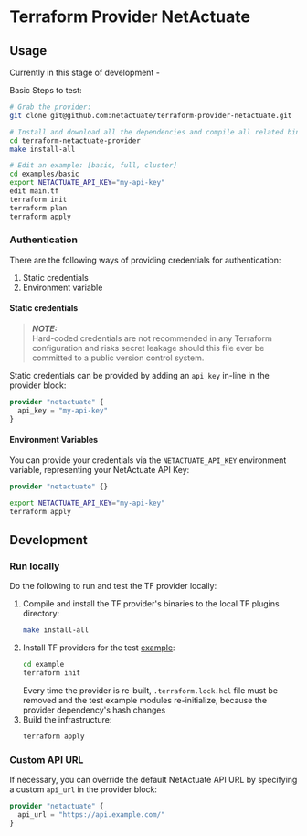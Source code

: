 # Terraform Provider NetActuate

## Usage
Currently in this stage of development -

Basic Steps to test:
```bash
# Grab the provider:
git clone git@github.com:netactuate/terraform-provider-netactuate.git

# Install and download all the dependencies and compile all related binaries
cd terraform-netactuate-provider
make install-all

# Edit an example: [basic, full, cluster]
cd examples/basic
export NETACTUATE_API_KEY="my-api-key"
edit main.tf
terraform init
terraform plan
terraform apply
```

### Authentication
There are the following ways of providing credentials for authentication:
1. Static credentials
2. Environment variable

#### Static credentials
> **_NOTE:_** \
> Hard-coded credentials are not recommended in any Terraform configuration and risks secret leakage should this file
> ever be committed to a public version control system.

Static credentials can be provided by adding an `api_key` in-line in the provider block:
```terraform
provider "netactuate" {
  api_key = "my-api-key"
}
```

#### Environment Variables
You can provide your credentials via the `NETACTUATE_API_KEY` environment variable, representing your NetActuate API Key:
```terraform
provider "netactuate" {}
```
```bash
export NETACTUATE_API_KEY="my-api-key"
terraform apply
```

## Development

### Run locally
Do the following to run and test the TF provider locally:
1. Compile and install the TF provider's binaries to the local TF plugins directory:
    ```bash
    make install-all
    ```
2. Install TF providers for the test [example](examples/basic,full,cluster):
    ```bash
    cd example
    terraform init
    ```
   Every time the provider is re-built, `.terraform.lock.hcl` file must be removed and the
   test example modules re-initialize, because the provider dependency's hash changes
3. Build the infrastructure:
    ```bash
    terraform apply
    ```

### Custom API URL
If necessary, you can override the default NetActuate API URL by specifying a custom `api_url` in the provider block:
```terraform
provider "netactuate" {
  api_url = "https://api.example.com/"
}
```

